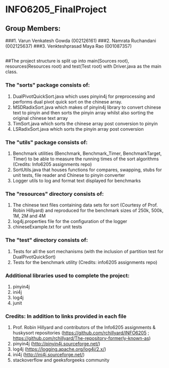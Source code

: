 # INFO6205_FinalProject

## Group Members:
###1. Varun Venkatesh Gowda (002126161)
###2. Namrata Ruchandani (002125637)
###3. Venkteshprasad Maya Rao (001087357)

##
##The project structure is split up into main(Sources root), resources(Resources root) and test(Test root) with Driver.java as the main class.

### The "sorts" package consists of:
1) DualPivotQuickSort.java which uses pinyin4j for preprocessing and performs dual pivot quick sort on the chinese array.
2) MSDRadixSort.java which makes of pinyin4j library to convert chinese text to pinyin and then sorts the pinyin array whilst also sorting the original chinese text array
3) TimSort.java which sorts the chinese array post conversion to pinyin
4) LSRadixSort.java which sorts the pinyin array post conversion

### The "utils" package consists of:
1) Benchmark utilities (Benchmark, Benchmark_Timer, BenchmarkTarget, Timer) to be able to measure the running times of the sort algorithms (Credits: Info6205 assignments repo)
2) SortUtils.java that houses functions for compares, swapping, stubs for unit tests, file reader and Chinese to pinyin converter
3) Logger utils to log and format text displayed for benchmarks

### The "resources" directory consists of:
1) The chinese text files containing data sets for sort (Courtesy of Prof. Robin Hillyard) and reproduced for the benchmark sizes of 250k, 500k, 1M, 2M and 4M
2) log4j.properties file for the configuration of the logger
3) chineseExample.txt for unit tests

### The "test" directory consists of:
1) Tests for all the sort mechanisms (with the inclusion of partition test for DualPivotQuickSort)
2) Tests for the benchmark utility (Credits: info6205 assignments repo)

### Additional libraries used to complete the project:
1) pinyin4j
2) ini4j
3) log4j
4) junit

### Credits: In addition to links provided in each file
1) Prof. Robin Hillyard and contributors of the Info6205 assignments & huskysort repositories (https://github.com/rchillyard/INFO6205 ; https://github.com/rchillyard/The-repository-formerly-known-as)
2) pinyin4j (http://pinyin4j.sourceforge.net/)
3) log4j (https://logging.apache.org/log4j/2.x/)
4) ini4j (http://ini4j.sourceforge.net/)
5) stackoverflow and geeksforgeeks community